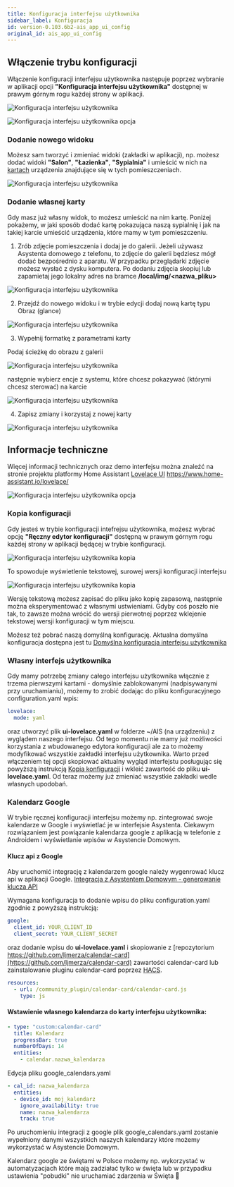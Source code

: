 ```yaml
---
title: Konfiguracja interfejsu użytkownika
sidebar_label: Konfiguracja
id: version-0.103.6b2-ais_app_ui_config
original_id: ais_app_ui_config
---
```


## Włączenie trybu konfiguracji
Włączenie konfiguracji interfejsu użytkownika następuje poprzez wybranie w aplikacji opcji **"Konfiguracja interfejsu użytkownika"** dostępnej w prawym górnym rogu każdej strony w aplikacji.

![Konfiguracja interfejsu użytkownika](/AIS-docs/img/en/frontend/lovelace-ui-conf1.png)


![Konfiguracja interfejsu użytkownika opcja](/AIS-docs/img/en/frontend/frontend-card-edit-1.png)



### Dodanie nowego widoku

Możesz sam tworzyć i zmieniać widoki (zakładki w aplikacji), np. możesz dodać widoki **"Salon"**, **"Łazienka"**, **"Sypialnia"** i umieścić w nich na [kartach](/AIS-docs/docs/en/ais_app_cards.html) urządzenia znajdujące się w tych pomieszczeniach.


![Konfiguracja interfejsu użytkownika](/AIS-docs/img/en/frontend/lovelace-ui-conf2.png)



### Dodanie własnej karty

Gdy masz już własny widok, to możesz umieścić na nim kartę. Poniżej pokażemy, w jaki sposób dodać kartę pokazująca naszą sypialnię i jak na takiej karcie umieścić urządzenia, które mamy w tym pomieszczeniu.

1. Zrób zdjęcie pomieszczenia i dodaj je do galerii.
Jeżeli używasz Asystenta domowego z telefonu, to zdjęcie do galerii będziesz mógł dodać bezpośrednio z aparatu. W przypadku przeglądarki zdjęcie możesz wysłać z dysku komputera.
Po dodaniu zdjęcia skopiuj lub zapamietaj jego lokalny adres na bramce **/local/img/<nazwa_pliku>**


![Konfiguracja interfejsu użytkownika](/AIS-docs/img/en/frontend/galery_1.png)


2. Przejdź do nowego widoku i w trybie edycji dodaj nową kartę typu Obraz (glance)

![Konfiguracja interfejsu użytkownika](/AIS-docs/img/en/frontend/galery_2.png)


3. Wypełnij formatkę z parametrami karty

Podaj ścieżkę do obrazu z galerii

![Konfiguracja interfejsu użytkownika](/AIS-docs/img/en/frontend/galery_4.png)

następnie wybierz encje z systemu, które chcesz pokazywać (którymi chcesz sterować) na karcie

![Konfiguracja interfejsu użytkownika](/AIS-docs/img/en/frontend/galery_3.png)


4. Zapisz zmiany i korzystaj z nowej karty

![Konfiguracja interfejsu użytkownika](/AIS-docs/img/en/frontend/galery_5.png)



## Informacje techniczne
Więcej informacji technicznych oraz demo interfejsu można znaleźć na stronie projektu platformy Home Assistant [Lovelace UI](https://www.home-assistant.io/lovelace/) https://www.home-assistant.io/lovelace/


![Konfiguracja interfejsu użytkownika opcja](/AIS-docs/img/en/frontend/frontend-cards-ui-config-on.png)

### Kopia konfiguracji

Gdy jesteś w trybie konfiguracji intefrejsu użytkownika, możesz wybrać opcję **"Ręczny edytor konfiguracji"** dostępną w prawym górnym rogu każdej strony w aplikacji będącej w trybie konfiguracji.

![Konfiguracja interfejsu użytkownika kopia](/AIS-docs/img/en/frontend/lovelace-ui-conf-raw.png)


To spowoduje wyświetlenie tekstowej, surowej wersji konfiguracji interfejsu

![Konfiguracja interfejsu użytkownika kopia](/AIS-docs/img/en/frontend/lovelace-ui-conf-raw-save.png)

Wersję tekstową możesz zapisać do pliku jako kopię zapasową, następnie można eksperymentować z własnymi ustwieniami. Gdyby coś poszło nie tak, to zawsze można wrócić do wersji pierwotnej poprzez wklejenie tekstowej wersji konfiguracji w tym miejscu.

Moźesz też pobrać naszą domyślną konfigurację.
Aktualna domyślna konfiguracja dostępna jest tu [Domyślna konfiguracja interfejsu użytkownika](https://raw.githubusercontent.com/sviete/AIS-utils/master/patches/scripts/lovelace) 


### Własny interfejs użytkownika

Gdy mamy potrzebę zmiany całego interfejsu użytkownika włącznie z trzema pierwszymi kartami - domyślnie zablokowanymi (nadpisywanymi przy uruchamianiu), możemy to zrobić dodając do pliku konfiguracyjnego configuration.yaml wpis:   

```yaml
lovelace: 
  mode: yaml
```

oraz utworzyć plik **ui-lovelace.yaml** w folderze ~/AIS (na urządzeniu) z wyglądem naszego interfejsu. Od tego momentu nie mamy już możliwości korzystania z wbudowanego edytora konfiguracji ale za to możemy modyfikować wszystkie zakładki interfejsu użytkownika.
Warto przed włączeniem tej opcji skopiować aktualny wygląd interfejstu posługując się powyższą instrukcją [Kopia konfiguracji](#kopia-konfiguracji) i wkleić zawartość do pliku **ui-lovelace.yaml**. Od teraz możemy już zmieniać wszystkie zakładki wedle własnych upodobań.


### Kalendarz Google

W trybie ręcznej konfiguracji interfejsu możemy np. zintegrować swoje kalendarze w Google i wyświetlać je w interfejsie Asystenta. Ciekawym rozwiązaniem jest powiązanie kalendarza google z aplikacją w telefonie z Androidem i wyświetlanie wpisów w Asystencie Domowym.

#### Klucz api z Google

Aby uruchomić integrację z kalendarzem google należy wygenrować klucz api w aplikacji Google.
[Integracja z Asystentem Domowym - generowanie klucza API](https://www.home-assistant.io/integrations/calendar.google/)

Wymagana konfiguracja to dodanie wpisu do pliku configuration.yaml zgodnie z powyższą instrukcją:

```yaml
google:
  client_id: YOUR_CLIENT_ID
  client_secret: YOUR_CLIENT_SECRET
```

oraz dodanie wpisu do **ui-lovelace.yaml** i skopiowanie z [repozytorium https://github.com/ljmerza/calendar-card](https://github.com/ljmerza/calendar-card) zawartości calendar-card lub zainstalowanie pluginu calendar-card poprzez [HACS](https://github.com/custom-components/hacs).

```yaml
resources:
  - url: /community_plugin/calendar-card/calendar-card.js
    type: js
```

#### Wstawienie własnego kalendarza do karty interfejsu użytkownika:

```yaml
- type: "custom:calendar-card"
  title: Kalendarz
  progressBar: true
  numberOfDays: 14
  entities:
    - calendar.nazwa_kalendarza
```

Edycja pliku google_calendars.yaml

```yaml
- cal_id: nazwa_kalendarza
  entities:
  - device_id: moj_kalendarz
    ignore_availability: true
    name: nazwa_kalendarza
    track: true
```
Po uruchomieniu integracji z google plik google_calendars.yaml zostanie wypełniony danymi wszystkich naszych kalendarzy które możemy wykorzystać w Asystencie Domowym.

Kalendarz google ze świętami w Polsce możemy np. wykorzystać w automatyzacjach które mają zadziałać tylko w święta lub w przypadku ustawienia "pobudki" nie uruchamiać zdarzenia w Święta 🥳


